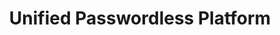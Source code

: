 ---
home: true
title: Unified Passwordless Platform
actions:
  - text: Get Started
    link: /introduction
    type: primary
features:
  - title: Secure Remote Access	
    details: Replace legacy VPN with modern zero trust solution to access on-premises applications, SSH servers, RDP desktops, and Kubernetes clusters.
  - title: Passwordless SSO
    details: Automate employee onboarding and centralize one-click access to cloud applications from anywhere on any device.
  - title: Password Vault
    details: Cloud powered yet zero-knowledge password vault to securely store, share, and fill your credentials across company resources.
  - title: Passwordless MFA
    details: Eliminate passwords for everything your employees access – SSO apps, Wi-Fi, VPN, desktops – and replace them with biometrics.
  - title: Automated provisioning
    details: Automatically create and remove employee SaaS app accounts.
  - title: Cloud Radius
    details: Cloud Radius without the pain of managing servers.

footer: © 2022 idemeum, Inc.
---